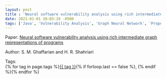 ```yaml
---
layout: post
title : 'Neural software vulnerability analysis using rich intermediate graph representations of programs'
date: 2021-01-01 10:03:19 -0500
tags: ['Java', 'Vulnerability Analysis', 'Graph Neural Network', 'Property Graph']
---
```

Paper: [Neural software vulnerability analysis using rich intermediate graph representations of programs](https://www.sciencedirect.com/science/article/pii/S0020025520311579)

Author: S. M. Ghaffarian and H. R. Shahriari




 Tags:  
        <span>{% for tag in page.tags %}<a href="/tags/#{{ tag | slugify }}">{{ tag }}</a>{% if forloop.last == false %}, {% endif %}{% endfor %}</span>
